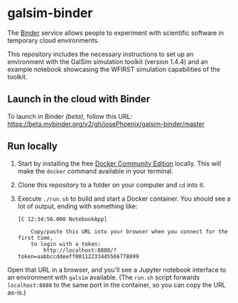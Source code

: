 # galsim-binder

The [Binder](http://mybinder.org) service allows people to experiment with scientific software in temporary cloud environments.

This repository includes the necessary instructions to set up an environment with the GalSim simulation toolkit (version 1.4.4) and an example notebook showcasing the WFIRST simulation capabilities of the toolkit.

## Launch in the cloud with Binder

To launch in Binder *(beta)*, follow this URL: https://beta.mybinder.org/v2/gh/josePhoenix/galsim-binder/master

## Run locally

1. Start by installing the free [Docker Community Edition](https://www.docker.com/community-edition) locally. This will make the `docker` command available in your terminal.
2. Clone this repository to a folder on your computer and `cd` into it.
3. Execute `./run.sh` to build and start a Docker container. You should see a lot of output, ending with something like:

   ```
   [C 12:34:56.000 NotebookApp]

       Copy/paste this URL into your browser when you connect for the first time,
       to login with a token:
           http://localhost:8888/?token=aabbccddeeff00112233445566778899
   ```

  Open that URL in a browser, and you'll see a Jupyter notebook interface to an environment with `galsim` available. (The `run.sh` script forwards `localhost:8888` to the same port in the container, so you can copy the URL as-is.)
